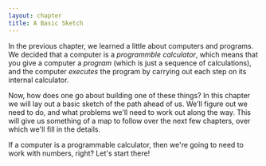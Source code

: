 ```yaml
---
layout: chapter
title: A Basic Sketch
---
```


In the previous chapter, we learned a little about computers and programs. We decided that a computer is a *programmble calculator*, which means that you give a computer a *program* (which is just a sequence of calculations), and the computer *executes* the program by carrying out each step on its internal calculator.

Now, how does one go about building one of these things? In this chapter we will lay out a basic sketch of the path ahead of us. We'll figure out we need to do, and what problems we'll need to work out along the way. This will give us something of a map to follow over the next few chapters, over which we'll fill in the details.

If a computer is a programmable calculator, then we're going to need to work with numbers, right? Let's start there!
